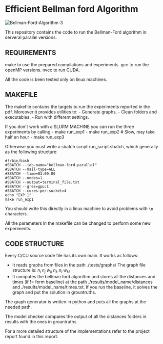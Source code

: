 # Efficient Bellman ford Algorithm

![Bellman-Ford-Algorithm-3](https://github.com/Kilian36/bellman-ford-parallel/assets/94917153/272fff90-de43-4993-812d-203b5092840a)

This repository contains the code to run the Bellman-Ford algorithm in serveral parallel versions.

## REQUIREMENTS
make to use the prepared compilations and experiments.
gcc to run the openMP versions.
nvcc to run CUDA.

All the code is been tested only on linux machines.

## MAKEFILE
The makefile contains the targets to run the experiments reported in the pdf. Moreover it provides utilities to:
    - Generate graphs.
    - Clean folders and executables.
    - Run with different settings.

If you don't work with a SLURM MACHINE you can run the three experiments by calling
    - make run_exp1
    - make run_exp2  # Slow, may take half an hour
    - make run_exp3

Otherwise you must write a sbatch script run_script.sbatch, which generally as the following structure:
```
#!/bin/bash 
#SBATCH --job-name="bellman-ford-parallel"
#SBATCH --mail-type=ALL
#SBATCH --time=03:00:00
#SBATCH --nodes=1
#SBATCH --output=terminal_file.txt
#SBATCH --gres=gpu:1
#SBATCH --cores-per-socket=4
echo "EXP 1"
make run_exp1
```
You should write this directly in a linux machine to avoid problems with ```\n``` characters.

All the parameters in the makefile can be changed to perform some new experiments. 

## CODE STRUCTURE
Every C/CU source code file has its own main. It works as follows:
- It reads graphs from files in the path ./tests/graphs/ 
  The graph file structure is:
   $n_i$ $n_j$ $w_{ij}$
   $n_k$ $n_l$ $w_{kl}$
- It computes the bellman ford algorithm and stores all the distances and times (if != form baseline)
  at the path ./results/model_name/distances and ./results/model_name/times.txt. If you run the baseline, 
  it solves the graph and put the solution in grountruths. 
      
The graph generator is written in python and puts all the graphs at the needed path.

The model checker compares the output of all the distances folders in results with the ones in grountruths.

For a more detailed structure of the implementations refer to the project report found in this report. 


